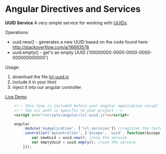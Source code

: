 Angular Directives and Services
=============

**UUID Service**
A very simple service for working with [UUIDs](http://en.wikipedia.org/wiki/Universally_unique_identifier).

Operations:
+ uuid.new() - generates a new UUID based on the code found here: http://stackoverflow.com/a/16693578
+ uuid.empty() - get's an empty UUID ('00000000-0000-0000-0000-000000000000') 

Usage:
1. download the file [lvl-uuid.js](https://raw.github.com/logicbomb/ng-directives/master/src/script/lvl-uuid.js)
2. include it in your html
3. inject it into our angular controller

[Live Demo](http://logicbomb.github.io/ng-directives/uuid.html)

```html
	<!-- this line is included before your angular application script -->
	<!-- the src path is specific to your project -->
	<script src="/scripts/angular/lvl-uuid.js"></script>
```
```javascript
	angular
		.module('myApplication', ['lvl.services']) //register the factory with your module
		.controller('myController', ['$scope', 'uuid', function($scope, uuid) { //inject the service into your application
			var newUuid = uuid.new(); //use the service
			var emptyUuid = uuid.empty(); //use the service
		}]);

```


